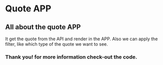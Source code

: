 # Quote APP 
## All about the quote APP
It get the quote from the API and render in the APP.
Also we can apply the filter, like which type of the quote we want to see.

### Thank you! for more information check-out the code.
